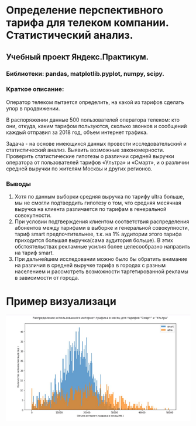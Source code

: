 # Определение перспективного тарифа для телеком компании. Статистический анализ.
## Учебный проект Яндекс.Практикум.
### Библиотеки: pandas, matplotlib.pyplot, numpy, scipy.
### Краткое описание:
Оператор телеком пытается определить, на какой из тарифов сделать упор в продвижении.

В распоряжении данные 500 пользователей оператора телеком: кто они, откуда, каким тарифом пользуются, сколько звонков и сообщений каждый отправил за 2018 год, объем интернет трафика.

Задача - на основе имеющихся данных провести исследовательский и статистический анализ. Выявить возможные закономерности. Проверить статистические гипотезы о различии средней выручки оператора от пользователей тарифов «Ультра» и «Смарт», и о различии средней выручки по жителям Москвы и других регионов.
### Выводы
1. Хотя по данным выборки средняя выручка по тарифу ultra больше, мы не смогли подтвердить гипотезу о том, что средняя месячная выручка на клиента различается по тарифам в генеральной совокупности.
2. При условии подтверждения клиентом соответствия распределения абонентов между тарифами в выборке и генеральной совокупности, тариф smart предпочтительнее, т.к. на 1% аудитории этого тарифа приходится большая выручка(сама аудитория больше).
В этих обстоятельствах рекламные усилия более целесообразно направить на тариф smart.
3. При дальнейшем исследовании можно было бы обратить внимание на различия в средней выручке тарифа в городах с разным населением и рассмотреть возможности таргетированной рекламы в зависимости от города.
# Пример визуализаци
![1.](https://github.com/GitPilgrim/Statistical_analysis_for_telecom/raw/main/Screenshot_dist.jpg)
